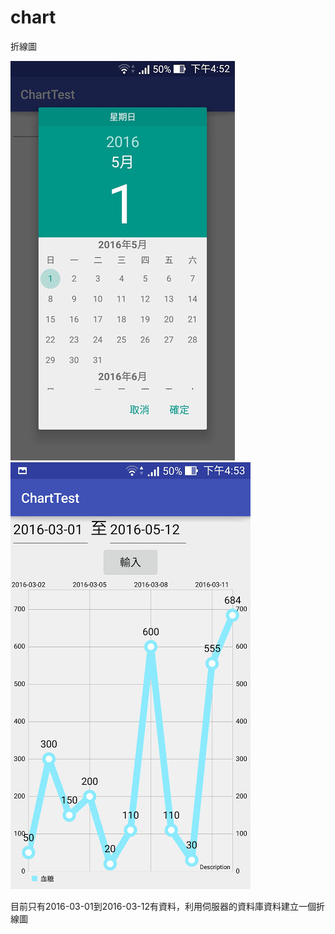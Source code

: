 # chart
折線圖

![](https://github.com/andysoil/chart/blob/master/picture/Screenshot_2016-05-01-16-52-45.jpg)<br>
![](https://github.com/andysoil/chart/blob/master/picture/Screenshot_2016-05-01-16-53-01.jpg)<br>

目前只有2016-03-01到2016-03-12有資料，利用伺服器的資料庫資料建立一個折線圖

